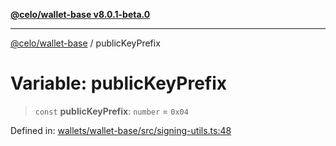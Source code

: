[**@celo/wallet-base v8.0.1-beta.0**](../README.md)

***

[@celo/wallet-base](../README.md) / publicKeyPrefix

# Variable: publicKeyPrefix

> `const` **publicKeyPrefix**: `number` = `0x04`

Defined in: [wallets/wallet-base/src/signing-utils.ts:48](https://github.com/celo-org/developer-tooling/blob/master/packages/sdk/wallets/wallet-base/src/signing-utils.ts#L48)
